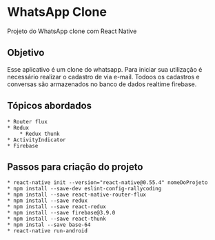 # WhatsApp Clone

Projeto do WhatsApp clone com React Native

## Objetivo

Esse aplicativo é um clone do whatsapp. Para iniciar sua utilização é necessário realizar o cadastro de via e-mail. Todoos os cadastros e conversas são armazenados no banco de dados realtime firebase.

## Tópicos abordados

    * Router flux
    * Redux
        * Redux thunk
    * ActivityIndicator
    * Firebase

## Passos para criação do projeto
    
    * react-native init --version="react-native@0.55.4" nomeDoProjeto    
    * npm install --save-dev eslint-config-rallycoding
    * npm install --save react-native-router-flux
    * npm install --save redux
    * npm install --save react-redux
    * npm install --save firebase@3.9.0
    * npm install --save react-thunk
    * npm instal --save base-64
    * react-native run-android